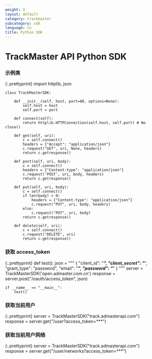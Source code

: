 ```yaml
---
weight: 3
layout: default
category: trackmaster
subcategory: sdk
language: cn
title: Python SDK
---
```


# TrackMaster API Python SDK

### 示例类

{:.prettyprint}
    import httplib, json

    class TrackMasterSDK:

        def __init__(self, host, port=80, options=None):
            self.host = host
            self.port = port

        def connect(self):
            return httplib.HTTPConnection(self.host, self.port) # No close()

        def get(self, uri):
            c = self.connect()
            headers = {"Accept": "application/json"}
            c.request("GET", uri, None, headers)
            return c.getresponse()

        def post(self, uri, body):
            c = self.connect()
            headers = {"Content-type": "application/json"}
            c.request('POST', uri, body, headers)
            return c.getresponse()

        def put(self, uri, body):
            c = self.connect()
            if len(body) > 0:
                headers = {"Content-type": "application/json"}
                c.request("PUT", uri, body, headers)
            else:
                c.request("PUT", uri, body)
            return c.getresponse()

        def delete(self, uri):
            c = self.connect()
            c.request("DELETE", uri)
            return c.getresponse()

### 获取 access_token

{:.prettyprint}
    def test():
        json = """
        {
          "client_id": "***",
          "client_secret": "***",
          "grant_type": "password",
          "email": "***",
          "password": "***"
        }
        """
        server = TrackMasterSDK('open.admaster.com.cn')
        response = server.post("/oauth/access_token", json)

    if __name__ == "__main__":
        test()

### 获取当前用户

{:.prettyprint}
    server = TrackMasterSDK("track.admasterapi.com")
    response = server.get("/user?access_token=***")

### 获取当前用户网络

{:.prettyprint}
    server = TrackMasterSDK("track.admasterapi.com")
    response = server.get("/user/networks?access_token=***")


